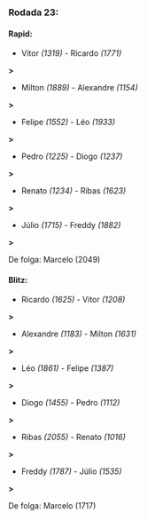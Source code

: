 ### Rodada 23:

#### Rapid:

* Vitor *(1319)*     -     Ricardo *(1771)*

 **>** 
* Milton *(1889)*     -     Alexandre *(1154)*

 **>** 
* Felipe *(1552)*     -     Léo *(1933)*

 **>** 
* Pedro *(1225)*     -     Diogo *(1237)*

 **>** 
* Renato *(1234)*     -     Ribas *(1623)*

 **>** 
* Júlio *(1715)*     -     Freddy *(1882)*

 **>** 

De folga: Marcelo (2049)

#### Blitz:

* Ricardo *(1625)*     -     Vitor *(1208)*

 **>** 
* Alexandre *(1183)*     -     Milton *(1631)*

 **>** 
* Léo *(1861)*     -     Felipe *(1387)*

 **>** 
* Diogo *(1455)*     -     Pedro *(1112)*

 **>** 
* Ribas *(2055)*     -     Renato *(1016)*

 **>** 
* Freddy *(1787)*     -     Júlio *(1535)*

 **>** 

De folga: Marcelo (1717)

